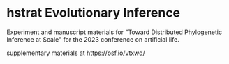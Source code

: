 # hstrat Evolutionary Inference

Experiment and manuscript materials for "Toward Distributed Phylogenetic Inference at Scale" for the 2023 conference on artificial life.

supplementary materials at <https://osf.io/vtxwd/>
